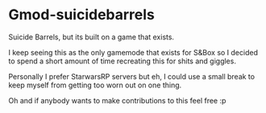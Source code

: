 # Gmod-suicidebarrels
Suicide Barrels, but its built on a game that exists.

I keep seeing this as the only gamemode that exists for S&Box so I decided to spend a short amount of time recreating this for shits and giggles.

Personally I prefer StarwarsRP servers but eh, I could use a small break to keep myself from getting too worn out on one thing.

Oh and if anybody wants to make contributions to this feel free :p
